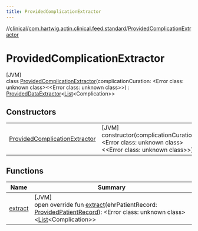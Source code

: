 ```yaml
---
title: ProvidedComplicationExtractor
---
```

//[clinical](../../../index.html)/[com.hartwig.actin.clinical.feed.standard](../index.html)/[ProvidedComplicationExtractor](index.html)



# ProvidedComplicationExtractor



[JVM]\
class [ProvidedComplicationExtractor](index.html)(complicationCuration: &lt;Error class: unknown class&gt;&lt;&lt;Error class: unknown class&gt;&gt;) : [ProvidedDataExtractor](../-provided-data-extractor/index.html)&lt;[List](https://kotlinlang.org/api/latest/jvm/stdlib/kotlin.collections/-list/index.html)&lt;Complication&gt;&gt;



## Constructors


| | |
|---|---|
| [ProvidedComplicationExtractor](-provided-complication-extractor.html) | [JVM]<br>constructor(complicationCuration: &lt;Error class: unknown class&gt;&lt;&lt;Error class: unknown class&gt;&gt;) |


## Functions


| Name | Summary |
|---|---|
| [extract](extract.html) | [JVM]<br>open override fun [extract](extract.html)(ehrPatientRecord: [ProvidedPatientRecord](../-provided-patient-record/index.html)): &lt;Error class: unknown class&gt;&lt;[List](https://kotlinlang.org/api/latest/jvm/stdlib/kotlin.collections/-list/index.html)&lt;Complication&gt;&gt; |


